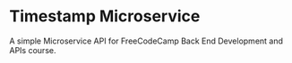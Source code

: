 # Timestamp Microservice

A simple Microservice API for FreeCodeCamp Back End Development and APIs course.
